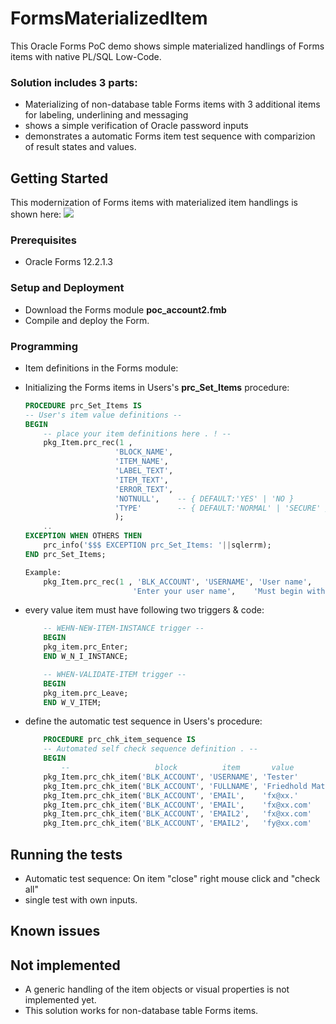 # FormsMaterializedItem
This Oracle Forms PoC demo shows simple materialized handlings of Forms items with native PL/SQL Low-Code.


### Solution includes 3 parts:
* Materializing of non-database table Forms items with 3 additional items for labeling, underlining and messaging
* shows a simple verification of Oracle password inputs
* demonstrates a automatic Forms item test sequence with comparizion of result states and values.

## Getting Started

This modernization of Forms items with materialized item handlings is shown here:
<img src="http://www.fmatz.com/MITEM.gif" />

### Prerequisites

* Oracle Forms 12.2.1.3

### Setup and Deployment

* Download the Forms module **poc_account2.fmb**
* Compile and deploy the Form.

### Programming

* Item definitions in the Forms module:

* Initializing the Forms items in Users's **prc_Set_Items** procedure:

    ```sql
    PROCEDURE prc_Set_Items IS
    -- User's item value definitions --
    BEGIN
        -- place your item definitions here . ! --
        pkg_Item.prc_rec(1 , 
                        'BLOCK_NAME',
                        'ITEM_NAME',
                        'LABEL_TEXT',
                        'ITEM_TEXT',
                        'ERROR_TEXT',
                        'NOTNULL',    -- { DEFAULT:'YES' | 'NO }
                        'TYPE'        -- { DEFAULT:'NORMAL' | 'SECURE' }
                        );
        ..
    EXCEPTION WHEN OTHERS THEN
        prc_info('$$$ EXCEPTION prc_Set_Items: '||sqlerrm);
    END prc_Set_Items;

    Example:
        pkg_Item.prc_rec(1 , 'BLK_ACCOUNT', 'USERNAME', 'User name',
                            'Enter your user name',    'Must begin with .. followed .. #_$');
    ```

* every value item must have following two triggers & code:

    ```sql
        -- WEHN-NEW-ITEM-INSTANCE trigger --
        BEGIN
        pkg_item.prc_Enter;
        END W_N_I_INSTANCE;

        -- WHEN-VALIDATE-ITEM trigger --
        BEGIN
        pkg_item.prc_Leave;
        END W_V_ITEM;
    ```

* define the automatic test sequence in Users's procedure:

    ```sql
        PROCEDURE prc_chk_item_sequence IS
        -- Automated self check sequence definition . --
        BEGIN
            --                   block          item       value        result { DEFAULT:'OK' | 'NOK' }
        pkg_Item.prc_chk_item('BLK_ACCOUNT', 'USERNAME', 'Tester'          );
        pkg_Item.prc_chk_item('BLK_ACCOUNT', 'FULLNAME', 'Friedhold Matz'  );
        pkg_Item.prc_chk_item('BLK_ACCOUNT', 'EMAIL',    'fx@xx.'        ,'OK');  -- <<< that's FALSE !
        pkg_Item.prc_chk_item('BLK_ACCOUNT', 'EMAIL',    'fx@xx.com'       );
        pkg_Item.prc_chk_item('BLK_ACCOUNT', 'EMAIL2',   'fx@xx.com'     ,'NOK');
        pkg_Item.prc_chk_item('BLK_ACCOUNT', 'EMAIL2',   'fy@xx.com'       );

    ```

## Running the tests

* Automatic test sequence: On item "close" right mouse click and "check all" 
* single test with own inputs.

## Known issues

## Not implemented

* A generic handling of the item objects or visual properties is not implemented yet.
* This solution works for non-database table Forms items.
